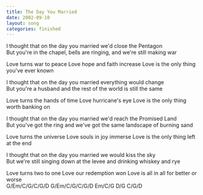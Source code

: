 ```yaml
---
title: The Day You Married
date: 2002-09-10
layout: song
categories: finished
---
```

I thought that on the day you married we'd close the Pentagon  
But you're in the chapel, bells are ringing, and we're still making war

<div class="chorus">Love turns war to peace  
Love hope and faith increase  
Love is the only thing you've ever known</div>

I thought that on the day you married everything would change  
But you're a husband and the rest of the world is still the same

<div class="chorus">Love turns the hands of time  
Love hurricane's eye  
Love is the only thing worth banking on</div>

I thought that on the day you married we'd reach the Promised Land  
But you've got the ring and we've got the same landscape of burning sand

<div class="chorus">Love turns the universe  
Love souls in joy immerse  
Love is the only thing left at the end</div>

I thought that on the day you married we would kiss the sky  
But we're still singing down at the levee and drinking whiskey and rye

<div class="chorus">Love turns two to one  
Love our redemption won  
Love is all in all for better or worse</div>

<div class="chords">
G/Em/C/G/C/G/D  
G/Em/C/G/C/G/D  
Em/C/G  
D/G  
C/G/D</div>
